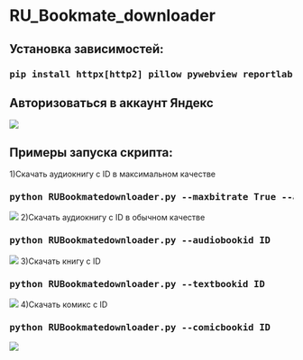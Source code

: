 # RU_Bookmate_downloader
<h2 align="left">Установка зависимостей:</h2>
<h3 align="left"><pre>pip install httpx[http2] pillow pywebview reportlab ebooklib BeautifulSoup4</pre></h3>
<h2 align="left">Авторизоваться в аккаунт Яндекс</h2>
<img src=https://github.com/kettle017/RU_Bookmate_downloader/assets/37309120/bb3453eb-5d44-4410-b2e1-05193c88333e/>

<h2 align="left">Примеры запуска скрипта:</h2>
1)Скачать аудиокнигу с ID в максимальном качестве
<h3 align="left"><pre>python RUBookmatedownloader.py --maxbitrate True --audiobookid ID</pre></h3>
<img src=https://github.com/kettle017/RU_Bookmate_downloader/assets/37309120/de670e55-4e60-4f5d-a7ee-2fc211d086d8/>
2)Скачать аудиокнигу с ID в обычном качестве
<h3 align="left"><pre>python RUBookmatedownloader.py --audiobookid ID</pre></h3>
<img src=https://github.com/kettle017/RU_Bookmate_downloader/assets/37309120/7631e8cc-e625-40c0-b7ef-a08ccf10449a/>
3)Скачать книгу с ID
<h3 align="left"><pre>python RUBookmatedownloader.py --textbookid ID</pre></h3>
<img src=https://github.com/kettle017/RU_Bookmate_downloader/assets/37309120/5c1f2c52-7afb-4eb2-a61b-e214532d8b92/> 
4)Скачать комикс с ID
<h3 align="left"><pre>python RUBookmatedownloader.py --comicbookid ID</pre></h3>
<img src=https://github.com/kettle017/RU_Bookmate_downloader/assets/37309120/9f50377e-55da-4d3a-830e-32e68b3ea847/>
